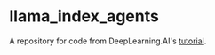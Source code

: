 # llama_index_agents
A repository for code from DeepLearning.AI's [tutorial](https://www.deeplearning.ai/short-courses/building-agentic-rag-with-llamaindex/).
